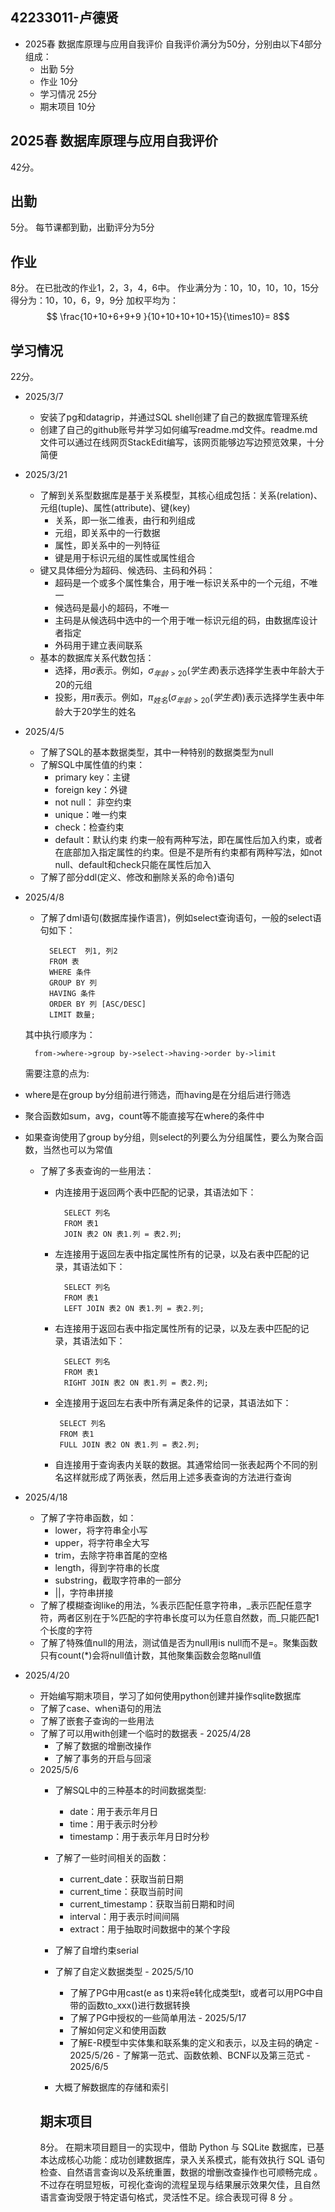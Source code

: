 ## 42233011-卢德贤
- 2025春 数据库原理与应用自我评价
自我评价满分为50分，分别由以下4部分组成：
	- 出勤 5分
	- 作业   10分
	- 学习情况 25分
	- 期末项目 10分
	
##  2025春 数据库原理与应用自我评价
42分。
## 出勤 
5分。
每节课都到勤，出勤评分为5分
## 作业
8分。
在已批改的作业1，2，3，4，6中。
作业满分为：10，10，10，10，15分
得分为：10，10，6，9，9分
加权平均为：$$  \frac{10+10+6+9+9 }{10+10+10+10+15}{\times10}= 8$$

## 学习情况
22分。
- 2025/3/7
	- 安装了pg和datagrip，并通过SQL shell创建了自己的数据库管理系统
	- 创建了自己的github账号并学习如何编写readme.md文件。readme.md文件可以通过在线网页StackEdit编写，该网页能够边写边预览效果，十分简便
- 2025/3/21
	- 了解到关系型数据库是基于关系模型，其核心组成包括：关系(relation)、元组(tuple)、属性(attribute)、键(key)
		- 关系，即一张二维表，由行和列组成
		- 元组，即关系中的一行数据
		- 属性，即关系中的一列特征
		- 键是用于标识元组的属性或属性组合
	- 键又具体细分为超码、候选码、主码和外码：
		-  超码是一个或多个属性集合，用于唯一标识关系中的一个元组，不唯一
		- 候选码是最小的超码，不唯一
		- 主码是从候选码中选中的一个用于唯一标识元组的码，由数据库设计者指定
		- 外码用于建立表间联系
	- 基本的数据库关系代数包括：
		- 选择，用$\sigma$表示。例如，$\sigma_{年龄>20}(学生表)$表示选择学生表中年龄大于20的元组
		- 投影，用$\pi$表示。例如，$\pi_{姓名}(\sigma_{年龄>20}(学生表))$表示选择学生表中年龄大于20学生的姓名
- 2025/4/5
	- 了解了SQL的基本数据类型，其中一种特别的数据类型为null
	- 了解SQL中属性值的约束：
		- primary key：主键
		- foreign key：外键 
		- not null： 非空约束
		- unique：唯一约束
		- check：检查约束
		- default：默认约束
		约束一般有两种写法，即在属性后加入约束，或者在底部加入指定属性的约束。但是不是所有约束都有两种写法，如not null、default和check只能在属性后加入
	- 了解了部分ddl(定义、修改和删除关系的命令)语句
- 2025/4/8
	- 了解了dml语句(数据库操作语言)，例如select查询语句，一般的select语句如下：
	
			SELECT  列1, 列2  
			FROM 表   
		    WHERE 条件  
	    	GROUP BY 列  
		    HAVING 条件  
		    ORDER BY 列 [ASC/DESC]  
		    LIMIT 数量;
	其中执行顺序为：
			
		from->where->group by->select->having->order by->limit
	需要注意的点为:
- where是在group by分组前进行筛选，而having是在分组后进行筛选
- 聚合函数如sum，avg，count等不能直接写在where的条件中
- 如果查询使用了group by分组，则select的列要么为分组属性，要么为聚合函数，当然也可以为常值
		
	- 了解了多表查询的一些用法：
		- 内连接用于返回两个表中匹配的记录，其语法如下：
				
				SELECT 列名 
				FROM 表1 
				JOIN 表2 ON 表1.列 = 表2.列;
				
		- 左连接用于返回左表中指定属性所有的记录，以及右表中匹配的记录，其语法如下：
		
				SELECT 列名 
				FROM 表1 
				LEFT JOIN 表2 ON 表1.列 = 表2.列;
		
		- 右连接用于返回右表中指定属性所有的记录，以及左表中匹配的记录，其语法如下：
		
				SELECT 列名 
				FROM 表1 
				RIGHT JOIN 表2 ON 表1.列 = 表2.列;
		 - 全连接用于返回左右表中所有满足条件的记录，其语法如下：
		
				SELECT 列名 
				FROM 表1 
				FULL JOIN 表2 ON 表1.列 = 表2.列;
		
		- 自连接用于查询表内关联的数据。其通常给同一张表起两个不同的别名这样就形成了两张表，然后用上述多表查询的方法进行查询

- 2025/4/18
	- 了解了字符串函数，如：
		- lower，将字符串全小写
		- upper，将字符串全大写
		- trim，去除字符串首尾的空格
		- length，得到字符串的长度
		- substring，截取字符串的一部分
		- ||，字符串拼接
	- 了解了模糊查询like的用法，%表示匹配任意字符串，_表示匹配任意字符，两者区别在于%匹配的字符串长度可以为任意自然数，而_只能匹配1个长度的字符
	-	了解了特殊值null的用法，测试值是否为null用is null而不是=。聚集函数只有count(*)会将null值计数，其他聚集函数会忽略null值
-	 2025/4/20
		- 开始编写期末项目，学习了如何使用python创建并操作sqlite数据库
		- 了解了case、when语句的用法
		- 了解了嵌套子查询的一些用法
		- 了解了可以用with创建一个临时的数据表
	-	 2025/4/28
			- 了解了数据的增删改操作
			- 了解了事务的开启与回滚	
		-	 2025/5/6
				- 了解SQL中的三种基本的时间数据类型:
					-  date：用于表示年月日
					- time：用于表示时分秒
					- timestamp：用于表示年月日时分秒
				- 了解了一些时间相关的函数：
					- current_date：获取当前日期
					- current_time：获取当前时间 
					- current_timestamp：获取当前日期和时间
					- interval：用于表示时间间隔
					- extract：用于抽取时间数据中的某个字段
			 
				- 了解了自增约束serial
				- 了解了自定义数据类型
			-	 2025/5/10
					- 了解了PG中用cast(e as t)来将e转化成类型t，或者可以用PG中自带的函数to_xxx()进行数据转换
					- 了解了PG中授权的一些简单用法
			-	 2025/5/17
					- 了解如何定义和使用函数	
					- 了解E-R模型中实体集和联系集的定义和表示，以及主码的确定
			- 2025/5/26
				 - 了解第一范式、函数依赖、BCNF以及第三范式
			- 2025/6/5
				- 大概了解数据库的存储和索引  
				## 期末项目
				8分。
	在期末项目题目一的实现中，借助 Python 与 SQLite 数据库，已基本达成核心功能：成功创建数据库，录入关系模式，能有效执行 SQL 语句检查、自然语言查询以及系统重置，数据的增删改查操作也可顺畅完成 。不过存在明显短板，可视化查询的流程呈现与结果展示效果欠佳，且自然语言查询受限于特定语句格式，灵活性不足。综合表现可得 8 分 。                                                                                                                                                                                                                                                                                                                                                                                                                                                                                                                                                                                                                                                                                                          





